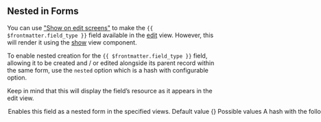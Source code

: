 ## Nested in Forms
<div class="space-x-2">
  <VersionReq version="3.19.0" />
  <BetaStatus label="Public beta"></BetaStatus>
</div>


You can use ["Show on edit screens"](#show-on-edit-screens) to make the `{{ $frontmatter.field_type }}` field available in the [edit](views.html#Edit) view. However, this will render it using the [show](views.html#Show) view component.

To enable nested creation for the `{{ $frontmatter.field_type }}` field, allowing it to be created and / or edited alongside its parent record within the same form, use the `nested` option which is a hash with configurable option.


Keep in mind that this will display the field’s resource as it appears in the edit view.

<Option name="nested">

Enables this field as a nested form in the specified views.

##### Default value

{}

#### Possible values

A hash with the following options:
- `on:` Views in which to enable nesting. Accepted values:
  - `:new` - Enables nesting in the [new](views.html#New) view.
  - `:edit` - Enables nesting in the [edit](views.html#Edit) view.
  - `:forms` - Enables nesting in the [new](views.html#New) and [edit](views.html#Edit) views.
- `limit:` *(Only for `has_many` and `has_and_belongs_to_many` fields)* Hides the "Add" button when the specified limit is reached.

:::tip
Setting `nested: true` is a shortcut for `nested: { on: :forms }`.
:::

#### Example

```ruby-vue{4,5,7,8,10,11,13-14,16-19}
# app/avo/resources/book.rb
class Avo::Resources::Book < Avo::BaseResource
  def fields
    # Shortcut for full nesting
    field :{{ this.$frontmatter.field_type === 'has_one' ? 'author' : 'authors' }}, as: :{{ $frontmatter.field_type }}, nested: true

    # Explicit nesting on new only
    field :{{ this.$frontmatter.field_type === 'has_one' ? 'author' : 'authors' }}, as: :{{ $frontmatter.field_type }}, nested: { on: :new }

    # Explicit nesting on edit only
    field :{{ this.$frontmatter.field_type === 'has_one' ? 'author' : 'authors' }}, as: :{{ $frontmatter.field_type }}, nested: { on: :edit }

    # Explicit nesting on both new and edit
    field :{{ this.$frontmatter.field_type === 'has_one' ? 'author' : 'authors' }}, as: :{{ $frontmatter.field_type }}, nested: { on: :forms }

    # Limit nested creation (for has_many or has_and_belongs_to_many only)
    field :authors,
      as: :{{ $frontmatter.field_type }},
      nested: { on: [:new, :edit], limit: 2 }
  end
end
```

</Option>
